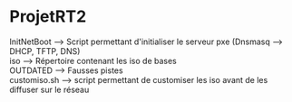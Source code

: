 # ProjetRT2
InitNetBoot --> Script permettant d'initialiser le serveur pxe (Dnsmasq --> DHCP, TFTP, DNS)</br>
iso --> Répertoire contenant les iso de bases</br>
OUTDATED --> Fausses pistes</br>
customiso.sh --> script permettant de customiser les iso avant de les diffuser sur le réseau</br>
